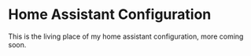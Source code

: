 # Home Assistant Configuration
This is the living place of my home assistant configuration, more coming soon.